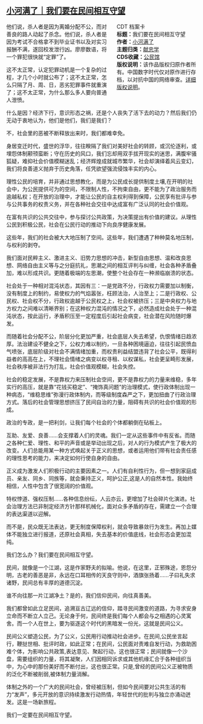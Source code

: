 <!--1731915626000-->
[小河满了｜我们要在民间相互守望](https://chinadigitaltimes.net/chinese/713203.html)
------

<div style="width:42%;float:right;padding-left:20px;"><div class="su-spoiler su-spoiler-style-fancy su-spoiler-icon-chevron-circle" data-scroll-offset="0" data-anchor-in-url="no"><div class="su-spoiler-title" tabindex="0" role="button"><span class="su-spoiler-icon"></span>CDT 档案卡</div><div class="su-spoiler-content su-u-clearfix su-u-trim"><strong>标题：</strong>我们要在民间相互守望<br><strong>作者：</strong><a href="https://chinadigitaltimes.net/space/小河满了" target="_blank">小河满了</a><br><strong>主题归类：</strong><a href="https://chinadigitaltimes.net/space/献忠学" target="_blank">献忠学</a><br><strong>CDS收藏：</strong><a href="https://chinadigitaltimes.net/space/%E5%85%AC%E6%B0%91%E9%A6%86" target="_blank" rel="noopener">公民馆</a><br><strong>版权说明：</strong>该作品版权归原作者所有。中国数字时代仅对原作进行存档，以对抗中国的网络审查。<a href="https://chinadigitaltimes.net/chinese/copyright">详细版权说明</a>。</div></div></div><p>他们说，杀人者是因为离婚分配不公，而对善良的路人动起了杀念。他们说，杀人者是因为考试不合格拿不到毕业证书以及对实习报酬不满，遂回校发泄行凶。廖廖数语，将一个罪犯很快就“定罪”了。</p><p>这不太正常，认定犯罪动机是一个复杂的过程，才几个小时就公布了；这不太正常，怎么只隔了月、周、日，恶劣犯罪事件就重演了；这不太正常，为什么那么多人要向普通人泄愤。</p><p>什么是因？经济下行，意识形态之祸，还是个人丧失了活下去的动力？然后我们仍无动于衷地认为，他们是他们，我们是我们？</p><p>不，社会里的恶被不断释放出来时，我们都难幸免。</p><p>身居变迁时代，盛世的浮华，往往睽隔了我们对美好社会的转顾，或沉伦逐利，或埋怨体制颟顸蛮断；守在历史的风口，我们忘却用双手拔开现实的迷思，满腹牢骚狐疑，难抑社会价值模糊迷乱；经济辉煌成就城市繁华，社会却演绎着风云变幻，我们将良善道义抛弃于历史角落，任凭欲望强流侵蚀丰实的内心。</p><p>理性公民的培育，并非通过思想教化，而是为公民成长提供制度土壤,在开明的社会中，为公民提供可为的空间，不限制人性，不拘束自由，更不能为了政治服务而逾越私权；在开放的治理中，才能让公民的自主权利得到保障，公民享有批评与参与公共事务的权责义务，并在各种社会交往中达成富有广泛认同的社会价值观。</p><p>在富有共识的公共交往中，参与探讨公共政策，为决策提出有价值的建议。从理性公民到积极公民，社会在公民行动的推动下向良序健康发展。</p><p>这些年，我们的社会被大大地压制了空间。这些年，我们遭遇了种种莫名地压制，与权利的剥夺。</p><p>我们面对民粹主义、激进主义、旧势力思想的冲击，新型自由思想、温和改良思想、网络自由主义等与之分庭抗礼，思潮之间的相互评判与纠缠，社会各种矛盾叠加，难以形成共识。更随着极端的左思潮，使整个社会存在一种濒临崩溃的状态。</p><p>社会处于一种相对混沌状态，其因有三：一是党政不分，行政权力需要加以制衡，没有制度上的制约，易使权力的气焰嚣张，枉顾法治，人治至上；二是行政权、公民权、社会权不分，行政权逾越于公民权之上，社会权被挤压；三是中央权力与地方权力之间难以清晰界别；在这种权力混沌的情况之下，必然造成社会处于一种混沌状态，按此运行，矛盾积压至一定程度后引起社会病变，社会潜在风险随时爆发。</p><p>而随着社会分配不公，阶层分化更加严重，社会底层人失去希望，仇恨情绪日趋浓厚。法治建设不健全之下，公权力难以制约，一旦各种困境逼迫，往往引起民愤血气喷张，底层阶级对社会不满情绪加重，而权贵利益结盟违背了社会公平，既得利益者的高高在上，不理社会情绪之病变以权寻租、以权谋私，社会更呈畸形发展，社会秩序被非法行为打乱，社会价值观模糊，社会失控。</p><p>社会的稳定发展，不是靠权力来压制社会空间，更不是靠权力的力量来维稳，多年实行的高压，就是靠“花钱买稳定”、“掩饰真问题”的治理模式，使行政体制出现一种病态，“维稳思维”弥漫行政体制内，而等级制度森严之下，更加扭曲了行政治理方式。落后的社会管理思想挤压了民间自治的力量，阻碍有共识的社会价值观的形成。</p><p>政治的专政，是一把利剑，让我们每个社会的个体都躺倒在砧板上。</p><p>互助、友爱、良善……会支撑着人们的灵魂。我们一定从这些事件中有反省。而随之各种仁爱、理性、和平的声音或是举动出现之后，对人的行为模式产生了极大的改变。人们总能用某一种方式唤起关于正义的思想，或者运用他们带有社会责任感的理性思考的能力，来决定如何行使自身的自由。</p><p>正义成为激发人们积极行动的主要因素之一。人们有自利性行为，但一想到家庭成员、亲友、同乡、同族等，就会秉持正义，呵护公正,这是人的自然本性。我始终相信，人性中包含了很宽阔的价值观。</p><p>特权悖道、强权压制……各种信息纷纭，人云亦云，更增加了社会碎片化演进。社会治理方法已非制定经济方针那样机械化，面对众多矛盾的存在，需建立一个合理的表达渠道以迎解。</p><p>而不是，民众既无法表达，更无制度保障权利，就会导致暴敛行为发生。再加上媒体不能独立进行报道，还原社会真相，失去基本的价值底线，社会形态会更加混纯。</p><p>我们怎么办？我们要在民间相互守望。</p><p>民间，就像是一个江湖，这是作家野夫的拟喻。他说，在这里，正邪殊途，恩怨分明，古老的善恶是非，永远在口耳相传的天良守则中，酒旗张扬着……子曰礼失求诸野，民间总有丰厚的道德沉淀。</p><p>谁不向往那一片江湖净土？是的，我们信仰民间，向往真善美。</p><p>我们都曾如此立足民间，追溯亘古辽远的信仰，踏寻民间激变的道路，为寻求安身立命而不断立人立己。无论身于何，民间终是我们每个人都会与之相遇的心灵寓舍。而一个人在世上，要为驱逐这个时代的黑暗发一份光，这就是民间公义。</p><p>民间公义塑造公民，为了公义，公民用行动推动社会进步。在民间,公民坐言起行，鞭挞世相、批评时政，如此正常；在民间，公民面对责难自发行动，为救助困难个体，为影响公共政策,表达意见、聚起行动，这也很正常；民间就像一个沙盘，需要组织的力量，将其凝聚，人们因相同诉求或其他机缘汇合于各种组织当中，为心中的那份美好而不断付出，这也很正常。只是,曾经的民间公义正被物质的泛化不断被削弱,被体制力量消解。</p><p>体制之外的一个广大的民间社会，曾经被压制，但如今民间要对公共生活的有力“发声”，多元开放的意识持续激发行动热情，年轻世代的批判与独立亦涌动迸发。这是一场新旅程。</p><p>我们一定要在民间相互守望。</p><div class="addtoany_share_save_container addtoany_content addtoany_content_bottom"><div class="a2a_kit a2a_kit_size_32 addtoany_list" data-a2a-url="https://chinadigitaltimes.net/chinese/713203.html" data-a2a-title="小河满了｜我们要在民间相互守望"><a class="a2a_button_facebook" href="https://www.addtoany.com/add_to/facebook?linkurl=https%3A%2F%2Fchinadigitaltimes.net%2Fchinese%2F713203.html&amp;linkname=%E5%B0%8F%E6%B2%B3%E6%BB%A1%E4%BA%86%EF%BD%9C%E6%88%91%E4%BB%AC%E8%A6%81%E5%9C%A8%E6%B0%91%E9%97%B4%E7%9B%B8%E4%BA%92%E5%AE%88%E6%9C%9B" title="Facebook" rel="nofollow noopener" target="_blank"></a><a class="a2a_button_twitter" href="https://www.addtoany.com/add_to/twitter?linkurl=https%3A%2F%2Fchinadigitaltimes.net%2Fchinese%2F713203.html&amp;linkname=%E5%B0%8F%E6%B2%B3%E6%BB%A1%E4%BA%86%EF%BD%9C%E6%88%91%E4%BB%AC%E8%A6%81%E5%9C%A8%E6%B0%91%E9%97%B4%E7%9B%B8%E4%BA%92%E5%AE%88%E6%9C%9B" title="Twitter" rel="nofollow noopener" target="_blank"></a><a class="a2a_button_telegram" href="https://www.addtoany.com/add_to/telegram?linkurl=https%3A%2F%2Fchinadigitaltimes.net%2Fchinese%2F713203.html&amp;linkname=%E5%B0%8F%E6%B2%B3%E6%BB%A1%E4%BA%86%EF%BD%9C%E6%88%91%E4%BB%AC%E8%A6%81%E5%9C%A8%E6%B0%91%E9%97%B4%E7%9B%B8%E4%BA%92%E5%AE%88%E6%9C%9B" title="Telegram" rel="nofollow noopener" target="_blank"></a><a class="a2a_button_reddit" href="https://www.addtoany.com/add_to/reddit?linkurl=https%3A%2F%2Fchinadigitaltimes.net%2Fchinese%2F713203.html&amp;linkname=%E5%B0%8F%E6%B2%B3%E6%BB%A1%E4%BA%86%EF%BD%9C%E6%88%91%E4%BB%AC%E8%A6%81%E5%9C%A8%E6%B0%91%E9%97%B4%E7%9B%B8%E4%BA%92%E5%AE%88%E6%9C%9B" title="Reddit" rel="nofollow noopener" target="_blank"></a><a class="a2a_button_whatsapp" href="https://www.addtoany.com/add_to/whatsapp?linkurl=https%3A%2F%2Fchinadigitaltimes.net%2Fchinese%2F713203.html&amp;linkname=%E5%B0%8F%E6%B2%B3%E6%BB%A1%E4%BA%86%EF%BD%9C%E6%88%91%E4%BB%AC%E8%A6%81%E5%9C%A8%E6%B0%91%E9%97%B4%E7%9B%B8%E4%BA%92%E5%AE%88%E6%9C%9B" title="WhatsApp" rel="nofollow noopener" target="_blank"></a><a class="a2a_button_email" href="https://www.addtoany.com/add_to/email?linkurl=https%3A%2F%2Fchinadigitaltimes.net%2Fchinese%2F713203.html&amp;linkname=%E5%B0%8F%E6%B2%B3%E6%BB%A1%E4%BA%86%EF%BD%9C%E6%88%91%E4%BB%AC%E8%A6%81%E5%9C%A8%E6%B0%91%E9%97%B4%E7%9B%B8%E4%BA%92%E5%AE%88%E6%9C%9B" title="Email" rel="nofollow noopener" target="_blank"></a><a class="a2a_button_copy_link" href="https://www.addtoany.com/add_to/copy_link?linkurl=https%3A%2F%2Fchinadigitaltimes.net%2Fchinese%2F713203.html&amp;linkname=%E5%B0%8F%E6%B2%B3%E6%BB%A1%E4%BA%86%EF%BD%9C%E6%88%91%E4%BB%AC%E8%A6%81%E5%9C%A8%E6%B0%91%E9%97%B4%E7%9B%B8%E4%BA%92%E5%AE%88%E6%9C%9B" title="Copy Link" rel="nofollow noopener" target="_blank"></a><a class="a2a_dd addtoany_share_save addtoany_share" href="https://www.addtoany.com/share"></a></div></div>
